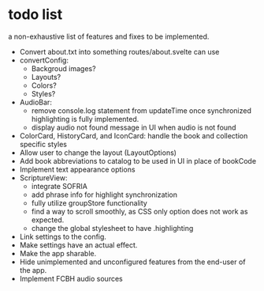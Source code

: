 # todo list

a non-exhaustive list of features and fixes to be implemented.

-   Convert about.txt into something routes/about.svelte can use
-   convertConfig:
    -   Backgroud images?
    -   Layouts?
    -   Colors?
    -   Styles?
-   AudioBar:
    -   remove console.log statement from updateTime once synchronized highlighting is fully implemented.
    -   display audio not found message in UI when audio is not found
-   ColorCard, HistoryCard, and IconCard: handle the book and collection specific styles
-   Allow user to change the layout (LayoutOptions)
-   Add book abbreviations to catalog to be used in UI in place of bookCode
-   Implement text appearance options
-   ScriptureView:
    -   integrate SOFRIA
    -   add phrase info for highlight synchronization
    -   fully utilize groupStore functionality
    -   find a way to scroll smoothly, as CSS only option does not work as expected.
    -   change the global stylesheet to have .highlighting
-   Link settings to the config.
-   Make settings have an actual effect.
-   Make the app sharable.
-   Hide unimplemented and unconfigured features from the end-user of the app.
-   Implement FCBH audio sources
